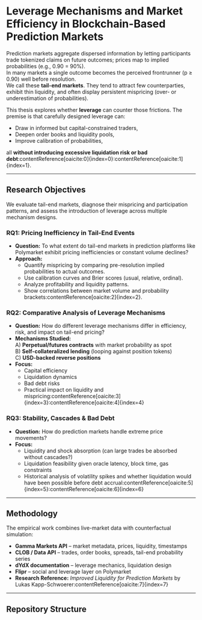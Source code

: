 # Leverage Mechanisms and Market Efficiency in Blockchain-Based Prediction Markets

Prediction markets aggregate dispersed information by letting participants trade tokenized claims on future outcomes; prices map to implied probabilities (e.g., 0.90 = 90%).  
In many markets a single outcome becomes the perceived frontrunner (p ≥ 0.90) well before resolution.  
We call these **tail-end markets**. They tend to attract few counterparties, exhibit thin liquidity, and often display persistent mispricing (over- or underestimation of probabilities).

This thesis explores whether **leverage** can counter those frictions. The premise is that carefully designed leverage can:

- Draw in informed but capital-constrained traders,  
- Deepen order books and liquidity pools,  
- Improve calibration of probabilities,  

all **without introducing excessive liquidation risk or bad debt**:contentReference[oaicite:0]{index=0}:contentReference[oaicite:1]{index=1}.

---

## Research Objectives

We evaluate tail-end markets, diagnose their mispricing and participation patterns, and assess the introduction of leverage across multiple mechanism designs.

### RQ1: Pricing Inefficiency in Tail-End Events
- **Question:** To what extent do tail-end markets in prediction platforms like Polymarket exhibit pricing inefficiencies or constant volume declines?  
- **Approach:**  
  - Quantify mispricing by comparing pre-resolution implied probabilities to actual outcomes.  
  - Use calibration curves and Brier scores (usual, relative, ordinal).  
  - Analyze profitability and liquidity patterns.  
  - Show correlations between market volume and probability brackets:contentReference[oaicite:2]{index=2}.

### RQ2: Comparative Analysis of Leverage Mechanisms
- **Question:** How do different leverage mechanisms differ in efficiency, risk, and impact on tail-end pricing?  
- **Mechanisms Studied:**  
  A) **Perpetual/futures contracts** with market probability as spot  
  B) **Self-collateralized lending** (looping against position tokens)  
  C) **USD-backed reverse positions**  
- **Focus:**  
  - Capital efficiency  
  - Liquidation dynamics  
  - Bad debt risks  
  - Practical impact on liquidity and mispricing:contentReference[oaicite:3]{index=3}:contentReference[oaicite:4]{index=4}  

### RQ3: Stability, Cascades & Bad Debt
- **Question:** How do prediction markets handle extreme price movements?  
- **Focus:**  
  - Liquidity and shock absorption (can large trades be absorbed without cascades?)  
  - Liquidation feasibility given oracle latency, block time, gas constraints  
  - Historical analysis of volatility spikes and whether liquidation would have been possible before debt accrual:contentReference[oaicite:5]{index=5}:contentReference[oaicite:6]{index=6}  

---

## Methodology

The empirical work combines live-market data with counterfactual simulation:

- **Gamma Markets API** – market metadata, prices, liquidity, timestamps  
- **CLOB / Data API** – trades, order books, spreads, tail-end probability series  
- **dYdX documentation** – leverage mechanics, liquidation design  
- **Flipr** – social and leverage layer on Polymarket  
- **Research Reference:** *Improved Liquidity for Prediction Markets* by Lukas Kapp-Schwoerer:contentReference[oaicite:7]{index=7}

---

## Repository Structure

